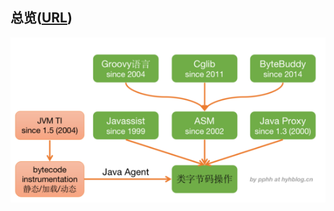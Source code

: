 ## 总览([URL](https://www.cnblogs.com/crazymakercircle/p/16635330.html))

![img](./assets/3975ae6f69657a6f6ae6077f3a9bd216.png)